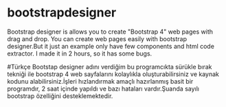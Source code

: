 # bootstrapdesigner

Bootstrap designer is allows you to create "Bootstrap 4" web pages with drag and drop.
You can create web pages easily with bootstrap designer.But it just an example only have few components and html code extractor.
I made it in 2 hours, so it has some bugs.


#Türkçe
Bootstap designer adını verdiğim bu programcıkta sürükle bırak tekniği ile bootstrap 4 web sayfalarını kolaylıkla oluşturabilirsiniz ve kaynak kodunu alabilirsiniz.İşleri hızlandırmak amaçlı hazırlanmış basit bir programdır, 2 saat içinde yapıldı ve bazı hataları vardır.Şuanda sayılı bootstrap özelliğini desteklemektedir.
